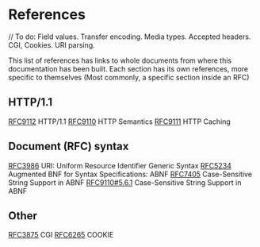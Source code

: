 # References

// To do: Field values. Transfer encoding. Media types. Accepted headers. CGI, Cookies. URI parsing.

This list of references has links to whole documents from where this documentation has been built. Each section has its own references, more specific to themselves (Most commonly, a specific section inside an RFC)

## HTTP/1.1
[RFC9112](https://datatracker.ietf.org/doc/html/rfc9112) HTTP/1.1
[RFC9110](https://datatracker.ietf.org/doc/html/rfc9110) HTTP Semantics
[RFC9111](https://datatracker.ietf.org/doc/html/rfc9111) HTTP Caching 

## Document (RFC) syntax
[RFC3986](https://datatracker.ietf.org/doc/html/rfc3986) URI: Uniform Resource Identifier Generic Syntax 
[RFC5234](https://datatracker.ietf.org/doc/html/rfc5234) Augmented BNF for Syntax Specifications: ABNF
[RFC7405](https://datatracker.ietf.org/doc/html/rfc7405) Case-Sensitive String Support in ABNF
[RFC9110#5.6.1](https://datatracker.ietf.org/doc/html/rfc9110#name-lists-rule-abnf-extension) Case-Sensitive String Support in ABNF

## Other
[RFC3875](https://datatracker.ietf.org/doc/html/rfc3875) CGI
[RFC6265](https://datatracker.ietf.org/doc/html/rfc6265) COOKIE